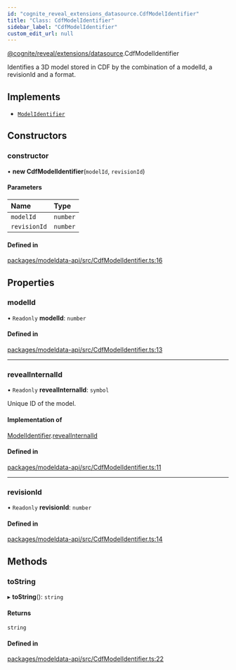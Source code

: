```yaml
---
id: "cognite_reveal_extensions_datasource.CdfModelIdentifier"
title: "Class: CdfModelIdentifier"
sidebar_label: "CdfModelIdentifier"
custom_edit_url: null
---
```


[@cognite/reveal/extensions/datasource](../modules/cognite_reveal_extensions_datasource.md).CdfModelIdentifier

Identifies a 3D model stored in CDF by the combination of a modelId, a revisionId
and a format.

## Implements

- [`ModelIdentifier`](../interfaces/cognite_reveal_extensions_datasource.ModelIdentifier.md)

## Constructors

### constructor

• **new CdfModelIdentifier**(`modelId`, `revisionId`)

#### Parameters

| Name | Type |
| :------ | :------ |
| `modelId` | `number` |
| `revisionId` | `number` |

#### Defined in

[packages/modeldata-api/src/CdfModelIdentifier.ts:16](https://github.com/cognitedata/reveal/blob/716e7443e/viewer/packages/modeldata-api/src/CdfModelIdentifier.ts#L16)

## Properties

### modelId

• `Readonly` **modelId**: `number`

#### Defined in

[packages/modeldata-api/src/CdfModelIdentifier.ts:13](https://github.com/cognitedata/reveal/blob/716e7443e/viewer/packages/modeldata-api/src/CdfModelIdentifier.ts#L13)

___

### revealInternalId

• `Readonly` **revealInternalId**: `symbol`

Unique ID of the model.

#### Implementation of

[ModelIdentifier](../interfaces/cognite_reveal_extensions_datasource.ModelIdentifier.md).[revealInternalId](../interfaces/cognite_reveal_extensions_datasource.ModelIdentifier.md#revealinternalid)

#### Defined in

[packages/modeldata-api/src/CdfModelIdentifier.ts:11](https://github.com/cognitedata/reveal/blob/716e7443e/viewer/packages/modeldata-api/src/CdfModelIdentifier.ts#L11)

___

### revisionId

• `Readonly` **revisionId**: `number`

#### Defined in

[packages/modeldata-api/src/CdfModelIdentifier.ts:14](https://github.com/cognitedata/reveal/blob/716e7443e/viewer/packages/modeldata-api/src/CdfModelIdentifier.ts#L14)

## Methods

### toString

▸ **toString**(): `string`

#### Returns

`string`

#### Defined in

[packages/modeldata-api/src/CdfModelIdentifier.ts:22](https://github.com/cognitedata/reveal/blob/716e7443e/viewer/packages/modeldata-api/src/CdfModelIdentifier.ts#L22)
